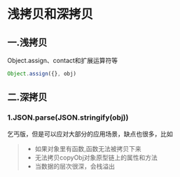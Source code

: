 # 浅拷贝和深拷贝
## 一.浅拷贝
Object.assign、contact和扩展运算符等

```javascript
Object.assign({}, obj)
```

## 二.深拷贝

### 1.JSON.parse(JSON.stringify(obj))
乞丐版，但是可以应对大部分的应用场景，缺点也很多，比如
> + 如果对象里有函数,函数无法被拷贝下来
> + 无法拷贝copyObj对象原型链上的属性和方法
> + 当数据的层次很深，会栈溢出

